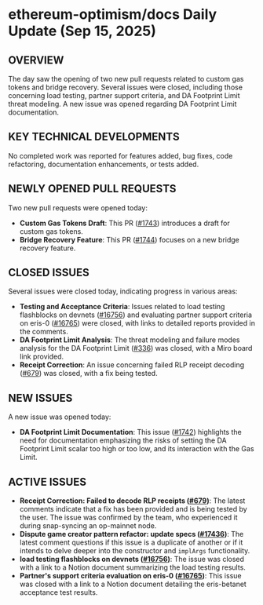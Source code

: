 # ethereum-optimism/docs Daily Update (Sep 15, 2025)
## OVERVIEW 
The day saw the opening of two new pull requests related to custom gas tokens and bridge recovery. Several issues were closed, including those concerning load testing, partner support criteria, and DA Footprint Limit threat modeling. A new issue was opened regarding DA Footprint Limit documentation.

## KEY TECHNICAL DEVELOPMENTS
No completed work was reported for features added, bug fixes, code refactoring, documentation enhancements, or tests added.

## NEWLY OPENED PULL REQUESTS
Two new pull requests were opened today:
- **Custom Gas Tokens Draft**: This PR ([#1743](https://github.com/ethereum-optimism/docs/pull/1743)) introduces a draft for custom gas tokens.
- **Bridge Recovery Feature**: This PR ([#1744](https://github.com/ethereum-optimism/docs/pull/1744)) focuses on a new bridge recovery feature.

## CLOSED ISSUES
Several issues were closed today, indicating progress in various areas:
- **Testing and Acceptance Criteria**: Issues related to load testing flashblocks on devnets ([#16756](https://github.com/ethereum-optimism/docs/issues/16756)) and evaluating partner support criteria on eris-0 ([#16765](https://github.com/ethereum-optimism/docs/issues/16765)) were closed, with links to detailed reports provided in the comments.
- **DA Footprint Limit Analysis**: The threat modeling and failure modes analysis for the DA Footprint Limit ([#336](https://github.com/ethereum-optimism/docs/issues/336)) was closed, with a Miro board link provided.
- **Receipt Correction**: An issue concerning failed RLP receipt decoding ([#679](https://github.com/ethereum-optimism/docs/issues/679)) was closed, with a fix being tested.

## NEW ISSUES
A new issue was opened today:
- **DA Footprint Limit Documentation**: This issue ([#1742](https://github.com/ethereum-optimism/docs/issues/1742)) highlights the need for documentation emphasizing the risks of setting the DA Footprint Limit scalar too high or too low, and its interaction with the Gas Limit.

## ACTIVE ISSUES
- **Receipt Correction: Failed to decode RLP receipts ([#679](https://github.com/ethereum-optimism/docs/issues/679))**: The latest comments indicate that a fix has been provided and is being tested by the user. The issue was confirmed by the team, who experienced it during snap-syncing an op-mainnet node.
- **Dispute game creator pattern refactor: update specs ([#17436](https://github.com/ethereum-optimism/docs/issues/17436))**: The latest comment questions if this issue is a duplicate of another or if it intends to delve deeper into the constructor and `implArgs` functionality.
- **load testing flashblocks on devnets ([#16756](https://github.com/ethereum-optimism/docs/issues/16756))**: The issue was closed with a link to a Notion document summarizing the load testing results.
- **Partner's support criteria evaluation on eris-0 ([#16765](https://github.com/ethereum-optimism/docs/issues/16765))**: This issue was closed with a link to a Notion document detailing the eris-betanet acceptance test results.